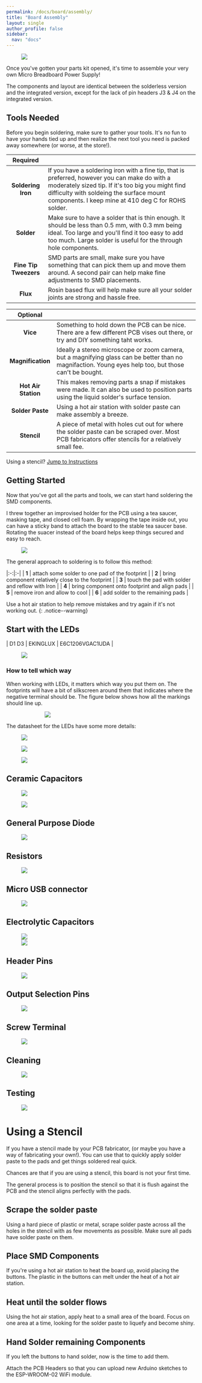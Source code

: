 ```yaml
---
permalink: /docs/board/assembly/
title: "Board Assembly"
layout: single
author_profile: false
sidebar:
  nav: "docs"
---
```


<figure style="max-width: 400px;" class="align-center">
	<img src="{{site.baseurl}}/docs/board/assembly_assets/loose_components.jpg"/>
</figure>

Once you've gotten your parts kit opened, it's time to assemble your very own Micro Breadboard Power Supply!

The components and layout are identical between the solderless version and the integrated version, except for the lack of pin headers J3 & J4 on the integrated version.

## Tools Needed
Before you begin soldering, make sure to gather your tools. It's no fun to have your hands tied up and then realize the next tool you need is packed away somewhere (or worse, at the store!).

| Required  |  |
|:---:|:-|
| **Soldering Iron** | If you have a soldering iron with a fine tip, that is preferred, however you can make do with a moderately sized tip. If it's too big you might find difficulty with soldeing the surface mount components. I keep mine at 410 deg C for ROHS solder.
| **Solder** | Make sure to have a solder that is thin enough. It should be less than 0.5 mm, with 0.3 mm being ideal. Too large and you'll find it too easy to add too much. Large solder is useful for the through hole components.
| **Fine Tip Tweezers** | SMD parts are small, make sure you have something that can pick them up and move them around. A second pair can help make fine adjustments to SMD placements.
| **Flux** | Rosin based flux will help make sure all your solder joints are strong and hassle free.

| Optional  |  |
|:---:|:-|
| **Vice** | Something to hold down the PCB can be nice. There are a few different PCB vises out there, or try and DIY something taht works.
| **Magnification** | Ideally a stereo microscope or zoom camera, but a magnifying glass can be better than no magnifaction. Young eyes help too, but those can't be bought.
| **Hot Air Station** | This makes removing parts a snap if mistakes were made. It can also be used to position parts using the liquid solder's surface tension.
| **Solder Paste** | Using a hot air station with solder paste can make assembly a breeze.
| **Stencil** | A piece of metal with holes cut out for where the solder paste can be scraped over. Most PCB fabricators offer stencils for a relatively small fee.


Using a stencil? [Jump to Instructions]({{site.baseurl}}/docs/board/assembly/#using-a-stencil)

## Getting Started

Now that you've got all the parts and tools, we can start hand soldering the SMD components.

I threw together an improvised holder for the PCB using a tea saucer, masking tape, and closed cell foam. By wrapping the tape inside out, you can have a sticky band to attach the board to the stable tea saucer base. Rotating the suacer instead of the board helps keep things secured and easy to reach.

<figure style="max-width: 400px;" class="align-center">
  <img src="{{site.baseurl}}/docs/board/assembly_assets/base_board_1.jpg"/>
</figure>

The general approach to soldering is to follow this method:

|:-:|:-|
| **1** | attach some solder to one pad of the footprint |
| **2** | bring component relatively close to the footprint |
| **3** | touch the pad with solder and reflow with Iron |
| **4** | bring component onto footprint and align pads |
| **5** | remove iron and allow to cool |
| **6** | add solder to the remaining pads |

Use a hot air station to help remove mistakes and try again if it's not working out.
{: .notice--warning}


## Start with the LEDs

| D1 D3 | EKINGLUX | E6C1206VGAC1UDA |

<figure>
	<img src="{{site.baseurl}}/docs/board/assembly_assets/D1_D2.jpg"/>
</figure>

### How to tell which way

When working with LEDs, it matters which way you put them on. The footprints will have a bit of silkscreen around them that indicates where the negative terminal should be. The figure below shows how all the markings should line up.

<figure>
	<img style="display: block;margin-left: auto;margin-right: auto;max-width: 300px;" src="{{site.baseurl}}/docs/board/assembly_assets/D1_placement.png"/>
</figure>

The datasheet for the LEDs have some more details:

<figure >
	<img style="display: block;margin-left: auto;margin-right: auto;" src="{{site.baseurl}}/docs/board/assembly_assets/D1_datasheet.jpg"/>
</figure>

<figure >
	<img style="display: block;margin-left: auto;margin-right: auto;" src="{{site.baseurl}}/docs/board/assembly_assets/D1_closeup.jpg"/>
</figure>

<figure >
	<img style="display: block;margin-left: auto;margin-right: auto;" src="{{site.baseurl}}/docs/board/assembly_assets/D1_soldered.jpg"/>
</figure>

## Ceramic Capacitors

<figure >
	<img style="display: block;margin-left: auto;margin-right: auto;" src="{{site.baseurl}}/docs/board/assembly_assets/C1_C2_C3_C4.jpg"/>
</figure>

<figure >
	<img style="display: block;margin-left: auto;margin-right: auto;" src="{{site.baseurl}}/docs/board/assembly_assets/C1_soldered_2.jpg"/>
</figure>

## General Purpose Diode

<figure >
	<img style="display: block;margin-left: auto;margin-right: auto;" src="{{site.baseurl}}/docs/board/assembly_assets/D2.jpg"/>
</figure>

## Resistors
<figure >
	<img style="display: block;margin-left: auto;margin-right: auto;" src="{{site.baseurl}}/docs/board/assembly_assets/R1_R2.jpg"/>
</figure>


## Micro USB connector
<figure >
	<img style="display: block;margin-left: auto;margin-right: auto;" src="{{site.baseurl}}/docs/board/assembly_assets/J2.jpg"/>
</figure>


## Electrolytic Capacitors
<figure class="half">
	<img style="display: block;margin-left: auto;margin-right: auto;" src="{{site.baseurl}}/docs/board/assembly_assets/C6 C8.jpg"/>
  <img style="display: block;margin-left: auto;margin-right: auto;" src="{{site.baseurl}}/docs/board/assembly_assets/C5_C7.jpg"/>
</figure>

## Header Pins
<figure >
	<img style="display: block;margin-left: auto;margin-right: auto;" src="{{site.baseurl}}/docs/board/assembly_assets/J3_J4.jpg"/>
</figure>

## Output Selection Pins
<figure >
	<img style="display: block;margin-left: auto;margin-right: auto;" src="{{site.baseurl}}/docs/board/assembly_assets/J8_J9.jpg"/>
</figure>

## Screw Terminal
<figure >
	<img style="display: block;margin-left: auto;margin-right: auto;" src="{{site.baseurl}}/docs/board/assembly_assets/J5.jpg"/>
</figure>

## Cleaning
<figure >
	<img style="display: block;margin-left: auto;margin-right: auto;" src="{{site.baseurl}}/docs/board/assembly_assets/J8_J9.jpg"/>
</figure>

## Testing
<figure >
	<img style="display: block;margin-left: auto;margin-right: auto;" src="{{site.baseurl}}/docs/board/assembly_assets/J8_J9.jpg"/>
</figure>



# Using a Stencil

If you have a stencil made by your PCB fabricator, (or maybe you have a way of fabricating your own!). You can use that to quickly apply solder paste to the pads and get things soldered real quick.

Chances are that if you are using a stencil, this board is not your first time.

The general process is to position the stencil so that it is flush against the PCB and the stencil aligns perfectly with the pads.

## Scrape the solder paste

Using a hard piece of plastic or metal, scrape solder paste across all the holes in the stencil with as few movements as possible. Make sure all pads have solder paste on them.

## Place SMD Components

If you're using a hot air station to heat the board up, avoid placing the buttons. The plastic in the buttons can melt under the heat of a hot air station.

## Heat until the solder flows

Using the hot air station, apply heat to a small area of the board. Focus on one area at a time, looking for the solder paste to liquefy and become shiny.

## Hand Solder remaining Components

If you left the buttons to hand solder, now is the time to add them.

Attach the PCB Headers so that you can upload new Arduino sketches to the ESP-WROOM-02 WiFi module.
